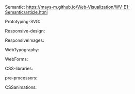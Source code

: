 Semantic: https://mays-m.github.io/Web-Visualization/WV-E1-Semantic/article.html


Prototyping-SVG:

Responsive-design:

ResponsiveImages:

WebTypography: 

WebForms:

CSS-libraries:

pre-processors:

CSSanimations:
